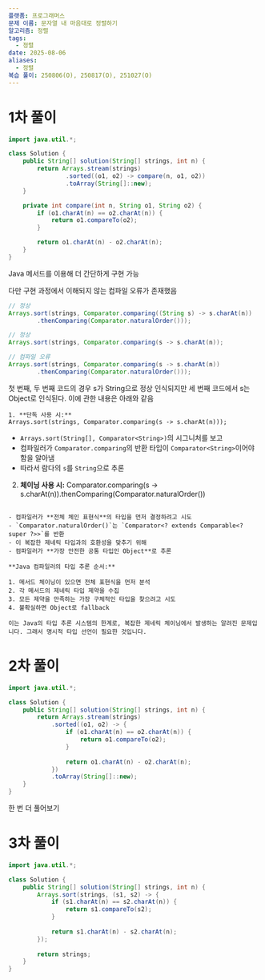 ```yaml
---
플랫폼: 프로그래머스
문제 이름: 문자열 내 마음대로 정렬하기
알고리즘: 정렬
tags:
  - 정렬
date: 2025-08-06
aliases:
  - 정렬
복습 풀이: 250806(O), 250817(O), 251027(O)
---
```

# 1차 풀이
```java
import java.util.*;

class Solution {
    public String[] solution(String[] strings, int n) {
        return Arrays.stream(strings)
                .sorted((o1, o2) -> compare(n, o1, o2))
                .toArray(String[]::new);
    }

    private int compare(int n, String o1, String o2) {
        if (o1.charAt(n) == o2.charAt(n)) {
            return o1.compareTo(o2);
        }

        return o1.charAt(n) - o2.charAt(n);
    }
}
```
Java 메서드를 이용해 더 간단하게 구현 가능

다만 구현 과정에서 이해되지 않는 컴파일 오류가 존재했음
```java
// 정상 
Arrays.sort(strings, Comparator.comparing((String s) -> s.charAt(n))  
        .thenComparing(Comparator.naturalOrder()));  

// 정상
Arrays.sort(strings, Comparator.comparing(s -> s.charAt(n));

// 컴파일 오류
Arrays.sort(strings, Comparator.comparing(s -> s.charAt(n))  
        .thenComparing(Comparator.naturalOrder()));

```
첫 번째, 두 번째 코드의 경우 s가 String으로 정상 인식되지만 세 번째 코드에서 s는 Object로 인식된다.
이에 관한 내용은 아래와 같음
```text
1. **단독 사용 시:**
Arrays.sort(strings, Comparator.comparing(s -> s.charAt(n)));
```

- `Arrays.sort(String[], Comparator<String>)`의 시그니처를 보고
- 컴파일러가 `Comparator.comparing`의 반환 타입이 `Comparator<String>`이어야 함을 알아냄
- 따라서 람다의 `s`를 `String`으로 추론

2. **체이닝 사용 시:**
Comparator.comparing(s -> s.charAt(n)).thenComparing(Comparator.naturalOrder())
```

- 컴파일러가 **전체 체인 표현식**의 타입을 먼저 결정하려고 시도
- `Comparator.naturalOrder()`는 `Comparator<? extends Comparable<? super ?>>`를 반환
- 이 복잡한 제네릭 타입과의 호환성을 맞추기 위해
- 컴파일러가 **가장 안전한 공통 타입인 Object**로 추론

**Java 컴파일러의 타입 추론 순서:**

1. 메서드 체이닝이 있으면 전체 표현식을 먼저 분석
2. 각 메서드의 제네릭 타입 제약을 수집
3. 모든 제약을 만족하는 가장 구체적인 타입을 찾으려고 시도
4. 불확실하면 Object로 fallback

이는 Java의 타입 추론 시스템의 한계로, 복잡한 제네릭 체이닝에서 발생하는 알려진 문제입니다. 그래서 명시적 타입 선언이 필요한 것입니다.
```

# 2차 풀이
```java
import java.util.*;

class Solution {
    public String[] solution(String[] strings, int n) {
        return Arrays.stream(strings)
            .sorted((o1, o2) -> {
                if (o1.charAt(n) == o2.charAt(n)) {
                    return o1.compareTo(o2);
                }
                
                return o1.charAt(n) - o2.charAt(n);
            })
            .toArray(String[]::new);
    }
}
```
한 번 더 풀어보기

# 3차 풀이
```java
import java.util.*;

class Solution {
    public String[] solution(String[] strings, int n) {
        Arrays.sort(strings, (s1, s2) -> {
            if (s1.charAt(n) == s2.charAt(n)) {
                return s1.compareTo(s2);
            }
            
            return s1.charAt(n) - s2.charAt(n);
        });
        
        return strings;
    }
}
```